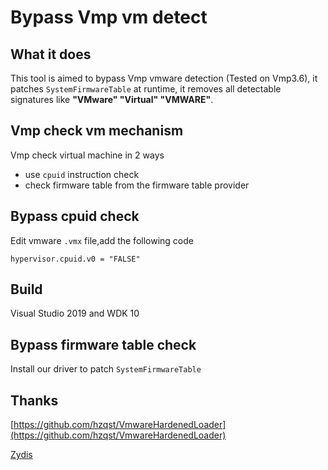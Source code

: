 # Bypass Vmp vm detect



## What it does

This tool is aimed to bypass Vmp vmware detection (Tested on Vmp3.6), it patches `SystemFirmwareTable` at runtime, it removes all detectable signatures like **"VMware" "Virtual" "VMWARE"**.





## Vmp check vm mechanism

Vmp check virtual machine in 2 ways

- use `cpuid` instruction check
- check firmware table from the firmware table provider



## Bypass cpuid check

Edit vmware `.vmx` file,add the following code

```code
hypervisor.cpuid.v0 = "FALSE"
```





## Build

Visual Studio 2019 and WDK 10

## Bypass firmware table check

Install our driver to patch `SystemFirmwareTable`



## Thanks

[https://github.com/hzqst/VmwareHardenedLoader](https://github.com/hzqst/VmwareHardenedLoader)

[Zydis](https://github.com/zyantific/zydis.git)
